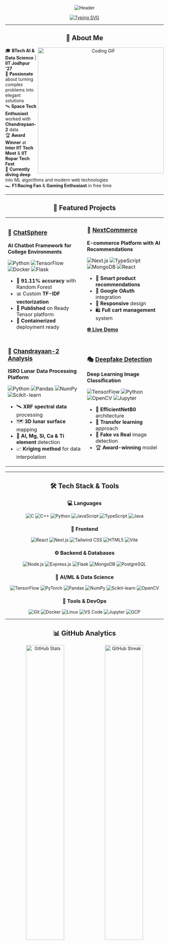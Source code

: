 <div align="center">
  
  ![Header](https://capsule-render.vercel.app/api?type=waving&color=gradient&customColorList=12,6,4&height=300&section=header&text=Agam%20Harpreet%20Singh&fontSize=50&fontColor=fff&animation=fadeIn&fontAlignY=38&desc=AI%20%7C%20Data%20Science%20%7C%20Full-Stack%20Developer&descAlignY=51&descAlign=50)

</div>

<div align="center">
  
   [![Typing SVG](https://readme-typing-svg.herokuapp.com?font=Fira+Code&size=22&duration=3000&pause=1000&color=6366F1,8B5CF6,A855F7&background=FFFFFF&center=true&vCenter=true&width=600&lines=🚀+AI+%26+Data+Science+%40+IIT+Jodhpur;🌙+Lunar+Research+Enthusiast;💻+Full-Stack+Developer;🤖+Machine+Learning+Engineer;🏆+Inter+IIT+3rd+Place+Winner)](https://git.io/typing-svg)
   
</div>

---

<div align="center">
  
  ## 🌟 About Me
  
  <img align="right" width="400" src="https://github.com/Agam77055/Agam77055/assets/your-profile-image.gif" alt="Coding GIF"/>
  
</div>

🎓 **BTech AI & Data Science** | **IIT Jodhpur '27**  
🔬 **Passionate** about turning complex problems into elegant solutions  
🛰️ **Space Tech Enthusiast** worked with **Chandrayaan-2** data  
🏆 **Award Winner** at **Inter IIT Tech Meet** & **IIT Ropar Tech Fest**  
🌱 **Currently diving deep** into ML algorithms and modern web technologies  
🏎️ **F1 Racing Fan** & **Gaming Enthusiast** in free time  

---

<div align="center">
  
  ## 🚀 Featured Projects
  
</div>

<table>
<tr>
<td width="50%">

### 🤖 [ChatSphere](https://github.com/Agam77055/ChatSphere)
**AI Chatbot Framework for College Environments**

![Python](https://img.shields.io/badge/-Python-3776AB?style=flat-square&logo=python&logoColor=white)
![TensorFlow](https://img.shields.io/badge/-TensorFlow-FF6F00?style=flat-square&logo=tensorflow&logoColor=white)
![Docker](https://img.shields.io/badge/-Docker-2496ED?style=flat-square&logo=docker&logoColor=white)
![Flask](https://img.shields.io/badge/-Flask-000000?style=flat-square&logo=flask&logoColor=white)

- 🎯 **91.11% accuracy** with Random Forest
- 📊 Custom **TF-IDF vectorization**
- 🚀 **Published** on Ready Tensor platform
- 🐳 **Containerized** deployment ready

</td>
<td width="50%">

### 🛒 [NextCommerce](https://github.com/Agam77055/NextCommerce)
**E-commerce Platform with AI Recommendations**

![Next.js](https://img.shields.io/badge/-Next.js-000000?style=flat-square&logo=next.js&logoColor=white)
![TypeScript](https://img.shields.io/badge/-TypeScript-3178C6?style=flat-square&logo=typescript&logoColor=white)
![MongoDB](https://img.shields.io/badge/-MongoDB-47A248?style=flat-square&logo=mongodb&logoColor=white)
![React](https://img.shields.io/badge/-React-61DAFB?style=flat-square&logo=react&logoColor=black)

- 🧠 **Smart product recommendations**
- 🔐 **Google OAuth** integration
- 📱 **Responsive** design
- 🛍️ **Full cart management** system

**[🌐 Live Demo](https://ecommerce-website-seven-green.vercel.app)**

</td>
</tr>
<tr>
<td width="50%">

### 🌙 [Chandrayaan-2 Analysis](https://drive.google.com/file/d/1hggjVvJFMUwDth0YVdie0aq7KhXaJgKZ/view)
**ISRO Lunar Data Processing Platform**

![Python](https://img.shields.io/badge/-Python-3776AB?style=flat-square&logo=python&logoColor=white)
![Pandas](https://img.shields.io/badge/-Pandas-150458?style=flat-square&logo=pandas&logoColor=white)
![NumPy](https://img.shields.io/badge/-NumPy-013243?style=flat-square&logo=numpy&logoColor=white)
![Scikit-learn](https://img.shields.io/badge/-Scikit--learn-F7931E?style=flat-square&logo=scikit-learn&logoColor=white)

- 🛰️ **XRF spectral data** processing
- 🗺️ **3D lunar surface** mapping
- 🔬 **Al, Mg, Si, Ca & Ti element** detection
- 📈 **Kriging method** for data interpolation

</td>
<td width="50%">

### 🎭 [Deepfake Detection](https://github.com/Agam77055/Deepfake-Detection-Model)
**Deep Learning Image Classification**

![TensorFlow](https://img.shields.io/badge/-TensorFlow-FF6F00?style=flat-square&logo=tensorflow&logoColor=white)
![Python](https://img.shields.io/badge/-Python-3776AB?style=flat-square&logo=python&logoColor=white)
![OpenCV](https://img.shields.io/badge/-OpenCV-5C3EE8?style=flat-square&logo=opencv&logoColor=white)
![Jupyter](https://img.shields.io/badge/-Jupyter-F37626?style=flat-square&logo=jupyter&logoColor=white)

- 🧠 **EfficientNetB0** architecture
- 🎯 **Transfer learning** approach
- 📸 **Fake vs Real** image detection
- 🏆 **Award-winning** model

</td>
</tr>
</table>

---

<div align="center">
  
  ## 🛠️ Tech Stack & Tools
  
</div>

<div align="center">

### 💻 Languages
![C](https://img.shields.io/badge/-C-A8B9CC?style=for-the-badge&logo=c&logoColor=black)
![C++](https://img.shields.io/badge/-C++-00599C?style=for-the-badge&logo=cplusplus&logoColor=white)
![Python](https://img.shields.io/badge/-Python-3776AB?style=for-the-badge&logo=python&logoColor=white)
![JavaScript](https://img.shields.io/badge/-JavaScript-F7DF1E?style=for-the-badge&logo=javascript&logoColor=black)
![TypeScript](https://img.shields.io/badge/-TypeScript-3178C6?style=for-the-badge&logo=typescript&logoColor=white)
![Java](https://img.shields.io/badge/-Java-007396?style=for-the-badge&logo=openjdk&logoColor=white)

### 🎨 Frontend
![React](https://img.shields.io/badge/-React-61DAFB?style=for-the-badge&logo=react&logoColor=black)
![Next.js](https://img.shields.io/badge/-Next.js-000000?style=for-the-badge&logo=next.js&logoColor=white)
![Tailwind CSS](https://img.shields.io/badge/-Tailwind_CSS-06B6D4?style=for-the-badge&logo=tailwindcss&logoColor=white)
![HTML5](https://img.shields.io/badge/-HTML5-E34F26?style=for-the-badge&logo=html5&logoColor=white)
![Vite](https://img.shields.io/badge/-Vite-646CFF?style=for-the-badge&logo=vite&logoColor=white)

### ⚙️ Backend & Databases
![Node.js](https://img.shields.io/badge/-Node.js-339933?style=for-the-badge&logo=node.js&logoColor=white)
![Express.js](https://img.shields.io/badge/-Express.js-000000?style=for-the-badge&logo=express&logoColor=white)
![Flask](https://img.shields.io/badge/-Flask-000000?style=for-the-badge&logo=flask&logoColor=white)
![MongoDB](https://img.shields.io/badge/-MongoDB-47A248?style=for-the-badge&logo=mongodb&logoColor=white)
![PostgreSQL](https://img.shields.io/badge/-PostgreSQL-4169E1?style=for-the-badge&logo=postgresql&logoColor=white)

### 🤖 AI/ML & Data Science
![TensorFlow](https://img.shields.io/badge/-TensorFlow-FF6F00?style=for-the-badge&logo=tensorflow&logoColor=white)
![PyTorch](https://img.shields.io/badge/-PyTorch-EE4C2C?style=for-the-badge&logo=pytorch&logoColor=white)
![Pandas](https://img.shields.io/badge/-Pandas-150458?style=for-the-badge&logo=pandas&logoColor=white)
![NumPy](https://img.shields.io/badge/-NumPy-013243?style=for-the-badge&logo=numpy&logoColor=white)
![Scikit-learn](https://img.shields.io/badge/-Scikit--learn-F7931E?style=for-the-badge&logo=scikit-learn&logoColor=white)
![OpenCV](https://img.shields.io/badge/-OpenCV-5C3EE8?style=for-the-badge&logo=opencv&logoColor=white)

### 🔧 Tools & DevOps
![Git](https://img.shields.io/badge/-Git-F05032?style=for-the-badge&logo=git&logoColor=white)
![Docker](https://img.shields.io/badge/-Docker-2496ED?style=for-the-badge&logo=docker&logoColor=white)
![Linux](https://img.shields.io/badge/-Linux-FCC624?style=for-the-badge&logo=linux&logoColor=black)
![VS Code](https://img.shields.io/badge/-VS_Code-007ACC?style=for-the-badge&logo=visual-studio-code&logoColor=white)
![Jupyter](https://img.shields.io/badge/-Jupyter-F37626?style=for-the-badge&logo=jupyter&logoColor=white)
![GCP](https://img.shields.io/badge/-Google_Cloud-4285F4?style=for-the-badge&logo=google-cloud&logoColor=white)

</div>

---

<div align="center">
  
  ## 📊 GitHub Analytics
  
  <img width="49%" src="https://github-readme-stats.vercel.app/api?username=Agam77055&show_icons=true&theme=radical&count_private=true&hide_border=true&bg_color=0d1117" alt="GitHub Stats"/>
  
  <img width="49%" src="https://github-readme-streak-stats.herokuapp.com/?user=Agam77055&theme=radical&hide_border=true&background=0d1117" alt="GitHub Streak"/>
  
  <img width="98%" src="https://github-readme-activity-graph.vercel.app/graph?username=Agam77055&theme=react-dark&hide_border=true&area=true" alt="Contribution Graph"/>
  
  <img width="60%" src="https://github-readme-stats.vercel.app/api/top-langs/?username=Agam77055&layout=compact&theme=radical&hide_border=true&bg_color=0d1117" alt="Top Languages"/>
  
</div>

---

<div align="center">
  
  ## 🏃‍♂️ Current Focus
  
  ```javascript
  const agam = {
    currentlyLearning: ["Advanced ML Algorithms", "System Design", "Cloud Architecture"],
    workingOn: ["F1 Analytics Website", ""],
    interests: ["Cloud Computing", "DevOps", "Deep Learning", "Full-Stack Development"],
    askMeAbout: ["React", "Python", "Machine Learning", "Data Science"]
  };
  ```
  
</div>

---

<div align="center">
  
  ## 🤝 Let's Connect!
  
  [![Portfolio](https://img.shields.io/badge/-Portfolio-FF5722?style=for-the-badge&logo=google-chrome&logoColor=white)](https://agamhsingh.me)
  [![LinkedIn](https://img.shields.io/badge/-LinkedIn-0077B5?style=for-the-badge&logo=linkedin&logoColor=white)](https://linkedin.com/in/agam-harpreet-singh)
  [![GitHub](https://img.shields.io/badge/-GitHub-181717?style=for-the-badge&logo=github&logoColor=white)](https://github.com/Agam77055)
  [![LeetCode](https://img.shields.io/badge/-LeetCode-FFA116?style=for-the-badge&logo=leetcode&logoColor=black)](https://leetcode.com/u/Agam770/)
  [![Email](https://img.shields.io/badge/-Email-D14836?style=for-the-badge&logo=gmail&logoColor=white)](mailto:agamhsingh@gmail.com)
  
</div>

---

<div align="center">
  
  ## 💭 Random Dev Quote
  
  ![Quote](https://quotes-github-readme.vercel.app/api?type=horizontal&theme=radical)
  
</div>


---

<div align="center">
  
  ### 🎯 Profile Views
  
  ![Profile Views](https://komarev.com/ghpvc/?username=Agam77055&label=Profile%20views&color=0e75b6&style=flat)
  
  ---
  
  <img src="https://capsule-render.vercel.app/api?type=waving&color=gradient&customColorList=12,6,4&height=100&section=footer" width="100%"/>
  
  **💡 "Turning ideas into code, and code into impact!"**
  
</div> 
